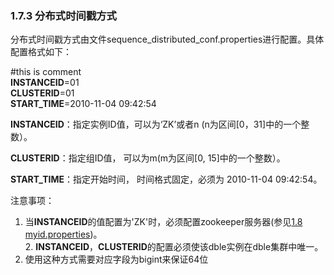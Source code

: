 ### 1.7.3 分布式时间戳方式
分布式时间戳方式由文件sequence_distributed_conf.properties进行配置。具体配置格式如下：

\#this is comment  
**INSTANCEID**=01  
**CLUSTERID**=01  
**START_TIME**=2010-11-04 09:42:54

**INSTANCEID**：指定实例ID值，可以为‘ZK’或者n (n为区间[0，31]中的一个整数）。

**CLUSTERID**：指定组ID值， 可以为m(m为区间[0, 15]中的一个整数）。

**START_TIME**：指定开始时间， 时间格式固定，必须为 2010-11-04 09:42:54。

注意事项：

1. 当**INSTANCEID**的值配置为'ZK'时，必须配置zookeeper服务器(参见[1.8 myid.properties](../1.8_myid.properties.md))。  
2. **INSTANCEID**，**CLUSTERID**的配置必须使该dble实例在dble集群中唯一。
3. 使用这种方式需要对应字段为bigint来保证64位

